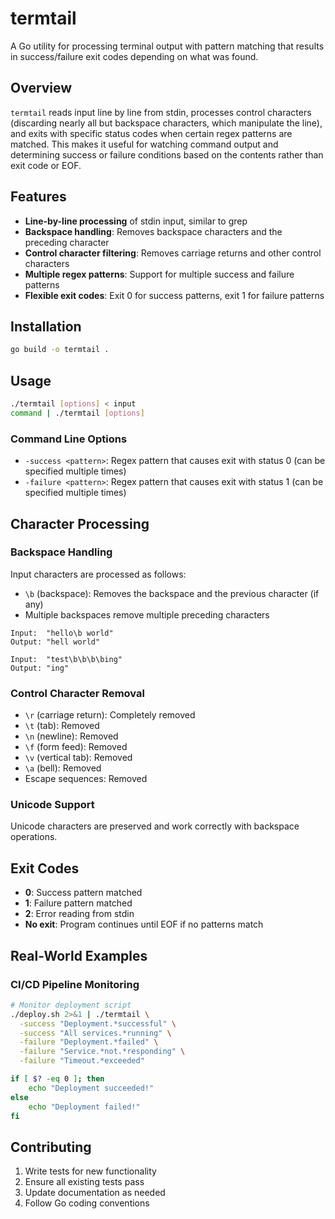 # termtail

A Go utility for processing terminal output with pattern matching that results in success/failure exit codes depending on what was found.

## Overview

`termtail` reads input line by line from stdin, processes control characters (discarding nearly all but backspace characters, which manipulate the line), and exits with specific status codes when certain regex patterns are matched. This makes it useful for watching command output and determining success or failure conditions based on the contents rather than exit code or EOF.

## Features

- **Line-by-line processing** of stdin input, similar to grep
- **Backspace handling**: Removes backspace characters and the preceding character
- **Control character filtering**: Removes carriage returns and other control characters
- **Multiple regex patterns**: Support for multiple success and failure patterns
- **Flexible exit codes**: Exit 0 for success patterns, exit 1 for failure patterns

## Installation

```bash
go build -o termtail .
```

## Usage

```bash
./termtail [options] < input
command | ./termtail [options]
```

### Command Line Options

- `-success <pattern>`: Regex pattern that causes exit with status 0 (can be specified multiple times)
- `-failure <pattern>`: Regex pattern that causes exit with status 1 (can be specified multiple times)


## Character Processing

### Backspace Handling
Input characters are processed as follows:
- `\b` (backspace): Removes the backspace and the previous character (if any)
- Multiple backspaces remove multiple preceding characters

```
Input:  "hello\b world"
Output: "hell world"

Input:  "test\b\b\b\bing"  
Output: "ing"
```

### Control Character Removal
- `\r` (carriage return): Completely removed
- `\t` (tab): Removed  
- `\n` (newline): Removed
- `\f` (form feed): Removed
- `\v` (vertical tab): Removed
- `\a` (bell): Removed
- Escape sequences: Removed

### Unicode Support
Unicode characters are preserved and work correctly with backspace operations.

## Exit Codes

- **0**: Success pattern matched
- **1**: Failure pattern matched  
- **2**: Error reading from stdin
- **No exit**: Program continues until EOF if no patterns match

## Real-World Examples

### CI/CD Pipeline Monitoring

```bash
# Monitor deployment script
./deploy.sh 2>&1 | ./termtail \
  -success "Deployment.*successful" \
  -success "All services.*running" \
  -failure "Deployment.*failed" \
  -failure "Service.*not.*responding" \
  -failure "Timeout.*exceeded"

if [ $? -eq 0 ]; then
    echo "Deployment succeeded!"
else
    echo "Deployment failed!"
fi
```

## Contributing

1. Write tests for new functionality
2. Ensure all existing tests pass
3. Update documentation as needed
4. Follow Go coding conventions
